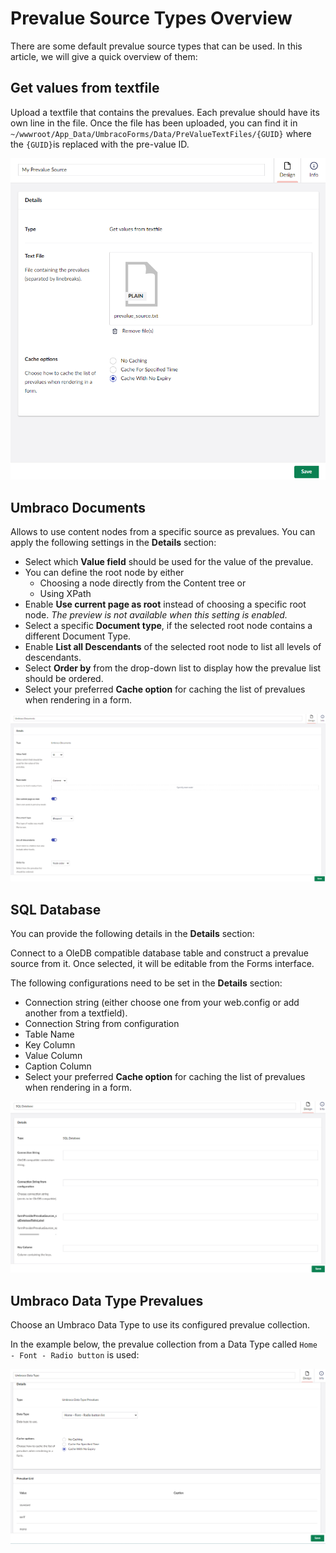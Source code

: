# Prevalue Source Types Overview

There are some default prevalue source types that can be used. In this article, we will give a quick overview of them:

## Get values from textfile

Upload a textfile that contains the prevalues. Each prevalue should have its own line in the file. Once the file has been uploaded, you can find it in `~/wwwroot/App_Data/UmbracoForms/Data/PreValueTextFiles/{GUID}` where the `{GUID}`is replaced with the pre-value ID.

![Get values from textfile](images/preview-v14.png)

## Umbraco Documents

Allows to use content nodes from a specific source as prevalues. You can apply the following settings in the **Details** section:

* Select which **Value field** should be used for the value of the prevalue.
* You can define the root node by either
  * Choosing a node directly from the Content tree or
  * Using XPath
* Enable **Use current page as root** instead of choosing a specific root node. _The preview is not available when this setting is enabled._
* Select a specific **Document type**, if the selected root node contains a different Document Type.
* Enable **List all Descendants** of the selected root node to list all levels of descendants.
* Select **Order by** from the drop-down list to display how the prevalue list should be ordered.
* Select your preferred **Cache option** for caching the list of prevalues when rendering in a form.

![Umbraco Documents](images/umbraco-documents-v14.png)

## SQL Database

You can provide the following details in the **Details** section:

Connect to a OleDB compatible database table and construct a prevalue source from it. Once selected, it will be editable from the Forms interface.

The following configurations need to be set in the **Details** section:

* Connection string (either choose one from your web.config or add another from a textfield).
* Connection String from configuration
* Table Name
* Key Column
* Value Column
* Caption Column
* Select your preferred **Cache option** for caching the list of prevalues when rendering in a form.

![SQL Database](images/SQLdatabase-v14.png)

## Umbraco Data Type Prevalues

Choose an Umbraco Data Type to use its configured prevalue collection.

In the example below, the prevalue collection from a Data Type called `Home - Font - Radio button` is used:

![Data Type prevalues](images/datatype-prevalues-v14.png)
